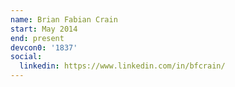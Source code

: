 ```yaml
---
name: Brian Fabian Crain
start: May 2014
end: present
devcon0: '1837'
social:
  linkedin: https://www.linkedin.com/in/bfcrain/
---
```


